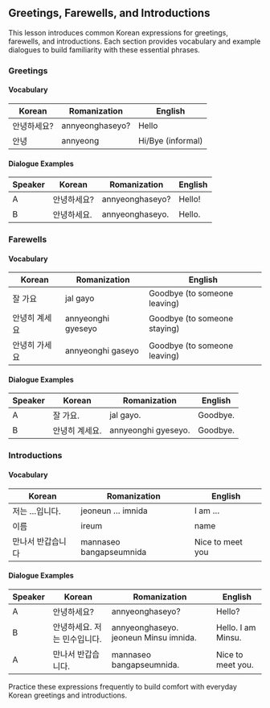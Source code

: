 ## Greetings, Farewells, and Introductions

This lesson introduces common Korean expressions for greetings, farewells, and introductions. Each section provides vocabulary and example dialogues to build familiarity with these essential phrases.

### Greetings

#### Vocabulary

| Korean         | Romanization      | English  |
|----------------|-------------------|----------|
| 안녕하세요?      | annyeonghaseyo?   | Hello    |
| 안녕            | annyeong          | Hi/Bye (informal) |

#### Dialogue Examples

| Speaker | Korean           | Romanization        | English  |
|---------|------------------|---------------------|----------|
| A       | 안녕하세요?       | annyeonghaseyo?     | Hello!   |
| B       | 안녕하세요.       | annyeonghaseyo.     | Hello.   |

### Farewells

#### Vocabulary

| Korean           | Romanization         | English                      |
|------------------|----------------------|------------------------------|
| 잘 가요           | jal gayo             | Goodbye (to someone leaving) |
| 안녕히 계세요      | annyeonghi gyeseyo   | Goodbye (to someone staying) |
| 안녕히 가세요      | annyeonghi gaseyo    | Goodbye (to someone leaving) |

#### Dialogue Examples

| Speaker | Korean             | Romanization          | English         |
|---------|--------------------|-----------------------|-----------------|
| A       | 잘 가요.           | jal gayo.             | Goodbye.        |
| B       | 안녕히 계세요.      | annyeonghi gyeseyo.   | Goodbye.        |

### Introductions

#### Vocabulary

| Korean                    | Romanization             | English                 |
|---------------------------|--------------------------|-------------------------|
| 저는 …입니다.             | jeoneun … imnida         | I am …                 |
| 이름                      | ireum                    | name                   |
| 만나서 반갑습니다          | mannaseo bangapseumnida  | Nice to meet you       |

#### Dialogue Examples

| Speaker | Korean                        | Romanization                  | English            |
|---------|-------------------------------|-------------------------------|--------------------|
| A       | 안녕하세요?                   | annyeonghaseyo?               | Hello?             |
| B       | 안녕하세요. 저는 민수입니다.    | annyeonghaseyo. jeoneun Minsu imnida. | Hello. I am Minsu. |
| A       | 만나서 반갑습니다.             | mannaseo bangapseumnida.      | Nice to meet you.  |

Practice these expressions frequently to build comfort with everyday Korean greetings and introductions.